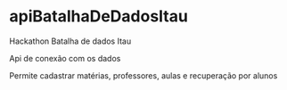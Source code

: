 # apiBatalhaDeDadosItau
Hackathon Batalha de dados Itau

Api de conexão com os dados

Permite cadastrar matérias, professores, aulas e recuperação por alunos
